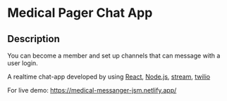 # Medical Pager Chat App

## Description

You can become a member and set up channels that can message with a user login.

A realtime chat-app developed by using [React](https://reactjs.org/), [Node.js](https://nodejs.org/en/), [stream](https://getstream.io), [twilio](https://www.twilio.com)

For live demo: https://medical-messanger-jsm.netlify.app/

